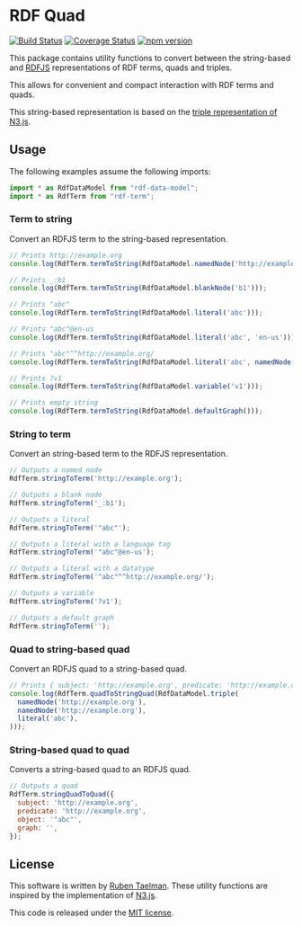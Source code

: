 # RDF Quad

[![Build Status](https://travis-ci.org/rubensworks/rdf-term.js.svg?branch=master)](https://travis-ci.org/rubensworks/rdf-term.js)
[![Coverage Status](https://coveralls.io/repos/github/rubensworks/rdf-term.js/badge.svg?branch=master)](https://coveralls.io/github/rubensworks/rdf-term.js?branch=master)
[![npm version](https://badge.fury.io/js/rdf-term.svg)](https://www.npmjs.com/package/rdf-term)

This package contains utility functions to convert between the string-based
and [RDFJS](https://github.com/rdfjs/representation-task-force/) representations of RDF terms, quads and triples.

This allows for convenient and compact interaction with RDF terms and quads.

This string-based representation is based on the
[triple representation of N3.js](https://github.com/RubenVerborgh/N3.js#triple-representation). 

## Usage

The following examples assume the following imports:
```javascript
import * as RdfDataModel from "rdf-data-model";
import * as RdfTerm from "rdf-term";
```

### Term to string

Convert an RDFJS term to the string-based representation.

```javascript
// Prints http://example.org
console.log(RdfTerm.termToString(RdfDataModel.namedNode('http://example.org')));

// Prints _:b1
console.log(RdfTerm.termToString(RdfDataModel.blankNode('b1')));

// Prints "abc"
console.log(RdfTerm.termToString(RdfDataModel.literal('abc')));

// Prints "abc"@en-us
console.log(RdfTerm.termToString(RdfDataModel.literal('abc', 'en-us')));

// Prints "abc"^^http://example.org/
console.log(RdfTerm.termToString(RdfDataModel.literal('abc', namedNode('http://example.org/'))));

// Prints ?v1
console.log(RdfTerm.termToString(RdfDataModel.variable('v1')));

// Prints empty string
console.log(RdfTerm.termToString(RdfDataModel.defaultGraph()));
```

### String to term

Convert an string-based term to the RDFJS representation.

```javascript
// Outputs a named node
RdfTerm.stringToTerm('http://example.org');

// Outputs a blank node
RdfTerm.stringToTerm('_:b1');

// Outputs a literal
RdfTerm.stringToTerm('"abc"');

// Outputs a literal with a language tag
RdfTerm.stringToTerm('"abc"@en-us');

// Outputs a literal with a datatype
RdfTerm.stringToTerm('"abc"^^http://example.org/');

// Outputs a variable
RdfTerm.stringToTerm('?v1');

// Outputs a default graph
RdfTerm.stringToTerm('');
```

### Quad to string-based quad

Convert an RDFJS quad to a string-based quad.

```javascript
// Prints { subject: 'http://example.org', predicate: 'http://example.org', object: '"abc"', graph: '' }
console.log(RdfTerm.quadToStringQuad(RdfDataModel.triple(
  namedNode('http://example.org'),
  namedNode('http://example.org'),
  literal('abc'),
)));
```

### String-based quad to quad

Converts a string-based quad to an RDFJS quad.

```javascript
// Outputs a quad
RdfTerm.stringQuadToQuad({
  subject: 'http://example.org',
  predicate: 'http://example.org',
  object: '"abc"',
  graph: '',
});
```

## License
This software is written by [Ruben Taelman](http://rubensworks.net/).
These utility functions are inspired by the implementation of [N3.js](https://github.com/RubenVerborgh/N3.js).

This code is released under the [MIT license](http://opensource.org/licenses/MIT).
